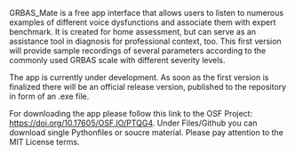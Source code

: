 GRBAS_Mate is a free app interface that allows users to listen to numerous examples of different voice dysfunctions and associate them with expert benchmark. 
It is created for home assessment, but can serve as an assistance tool in diagnosis for professional context, too. 
This first version will provide sample recordings of several parameters according to the commonly used GRBAS scale with different severity levels. 

The app is currently under development. 
As soon as the first version is finalized there will be an official release version, published to the repository in form of an .exe file.

For downloading the app please follow this link to the OSF Project: https://doi.org/10.17605/OSF.IO/PTQG4.
Under Files/Github you can download single Pythonfiles or soucre material.
Please pay attention to the MIT License terms.



